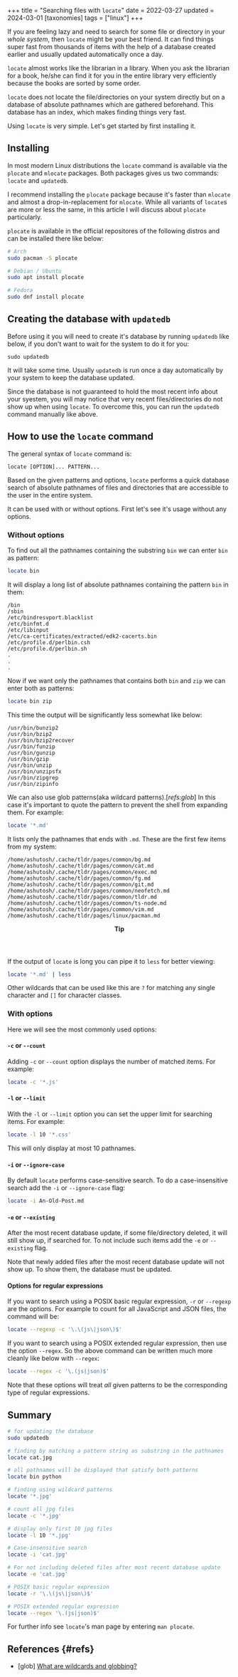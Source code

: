 +++
title = "Searching files with `locate`"
date = 2022-03-27
updated = 2024-03-01
[taxonomies]
tags = ["linux"]
+++

If you are feeling lazy and need to search for some file or directory in your _whole system_, then `locate` might be your best friend. It can find things super fast from thousands of items with the help of a database created earlier and usually updated automatically once a day.

`locate` almost works like the librarian in a library. When you ask the librarian for a book, he/she can find it for you in the entire library very efficiently because the books are sorted by some order.

`locate` does not locate the file/directories on your system directly but on a database of absolute pathnames which are gathered beforehand. This database has an index, which makes finding things very fast.

Using `locate` is very simple. Let's get started by first installing it.

## Installing

In most modern Linux distributions the `locate` command is available via the `plocate` and `mlocate` packages. Both packages gives us two commands: `locate` and `updatedb`.

I recommend installing the `plocate` package because it's faster than `mlocate` and almost a drop-in-replacement for `mlocate`. While all variants of `locate`s are more or less the same, in this article I will discuss about `plocate` particularly.

`plocate` is available in the official repositores of the following distros and can be installed there like below:

```sh
# Arch
sudo pacman -S plocate

# Debian / Ubuntu
sudo apt install plocate

# Fedora
sudo dnf install plocate
```

## Creating the database with `updatedb`

Before using it you will need to create it's database by running `updatedb` like below, if you don't want to wait for the system to do it for you:

```
sudo updatedb
```

It will take some time. Usually `updatedb` is run once a day automatically by your system to keep the database updated.

Since the database is not guaranteed to hold the most recent info about your syestem, you will may notice that very recent files/directories do not show up when using `locate`. To overcome this, you can run the `updatedb` command manually like above.

## How to use the `locate` command

The general syntax of `locate` command is:

```
locate [OPTION]... PATTERN...
```

Based on the given patterns and options, `locate` performs a quick database search of absolute pathnames of files and directories that are accessible to the user in the entire system.

It can be used with or without options. First let's see it's usage without any options.

### Without options

To find out all the pathnames containing the substring `bin` we can enter `bin` as pattern:

```zsh
locate bin
```

It will display a long list of absolute pathnames containing the pattern `bin` in them:

```
/bin
/sbin
/etc/bindresvport.blacklist
/etc/binfmt.d
/etc/libinput
/etc/ca-certificates/extracted/edk2-cacerts.bin
/etc/profile.d/perlbin.csh
/etc/profile.d/perlbin.sh
.
.
.
```

Now if we want only the pathnames that contains both `bin` and `zip` we can enter both as patterns:

```zsh
locate bin zip
```

This time the output will be significantly less somewhat like below:

```
/usr/bin/bunzip2
/usr/bin/bzip2
/usr/bin/bzip2recover
/usr/bin/funzip
/usr/bin/gunzip
/usr/bin/gzip
/usr/bin/unzip
/usr/bin/unzipsfx
/usr/bin/zipgrep
/usr/bin/zipinfo
```

We can also use glob patterns(aka wildcard patterns).[_refs:glob_] In this case it's important to quote the pattern to prevent the shell from expanding them. For example:

```zsh
locate '*.md'
```

It lists only the pathnames that ends with `.md`. These are the first few items from my system:

```
/home/ashutosh/.cache/tldr/pages/common/bg.md
/home/ashutosh/.cache/tldr/pages/common/cat.md
/home/ashutosh/.cache/tldr/pages/common/exec.md
/home/ashutosh/.cache/tldr/pages/common/fg.md
/home/ashutosh/.cache/tldr/pages/common/git.md
/home/ashutosh/.cache/tldr/pages/common/neofetch.md
/home/ashutosh/.cache/tldr/pages/common/tldr.md
/home/ashutosh/.cache/tldr/pages/common/ts-node.md
/home/ashutosh/.cache/tldr/pages/common/vim.md
/home/ashutosh/.cache/tldr/pages/linux/pacman.md
```

<aside class="admonition">
<header>
<b>Tip</b>
</header>

If the output of `locate` is long you can pipe it to `less` for better viewing:

```zsh
locate '*.md' | less
```

</aside>

Other wildcards that can be used like this are `?` for matching any single character and `[]` for character classes.

### With options

Here we will see the most commonly used options:

#### `-c` or `--count`

Adding `-c` or `--count` option displays the number of matched items. For example:

```zsh
locate -c '*.js'
```

#### `-l` or `--limit`

With the `-l` or `--limit` option you can set the upper limit for searching items. For example:

```zsh
locate -l 10 '*.css'
```

This will only display at most 10 pathnames.

#### `-i` or `--ignore-case`

By default `locate` performs case-sensitive search. To do a case-insensitive search add the `-i` or `--ignore-case` flag:

```zsh
locate -i An-Old-Post.md
```

#### `-e` or `--existing`

After the most recent database update, if some file/directory deleted, it will still show up, if searched for. To not include such items add the `-e` or `--existing` flag.

Note that newly added files after the most recent database update will not show up. To show them, the database must be updated.

#### Options for regular expressions

If you want to search using a POSIX basic regular expression, `-r` or `--regexp` are the options. For example to count for all JavaScript and JSON files, the command will be:

```zsh
locate --regexp -c '\.\(js\|json\)$'
```

If you want to search using a POSIX extended regular expression, then use the option `--regex`. So the above command can be written much more cleanly like below with `--regex`:

```zsh
locate --regex -c '\.(js|json)$'
```

Note that these options will treat _all_ given patterns to be the corresponding type of regular expressions.

## Summary

```zsh
# for updating the database
sudo updatedb

# finding by matching a pattern string as substring in the pathnames
locate cat.jpg

# all pathnames will be displayed that satisfy both patterns
locate bin python

# finding using wildcard patterns
locate '*.jpg'

# count all jpg files
locate -c '*.jpg'

# display only first 10 jpg files
locate -l 10 '*.jpg'

# Case-insensitive search
locate -i 'cat.jpg'

# For not including deleted files after most recent database update
locate -e 'cat.jpg'

# POSIX basic regular expression
locate -r '\.\(js\|json\)$'

# POSIX extended regular expression
locate --regex '\.(js|json)$'
```

For further info see `locate`'s man page by entering `man plocate`.

## References {#refs}

- [glob] [What are wildcards and globbing?](@/blog/wildcards-and-globbing/index.md)
